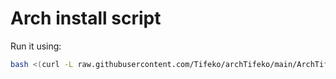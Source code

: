 # Arch install script


 Run it using:

``` bash
bash <(curl -L raw.githubusercontent.com/Tifeko/archTifeko/main/ArchTifeko)
```